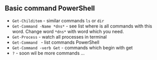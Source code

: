 ## Basic command PowerShell
* `Get-Childitem` - similar commands `ls` or `dir`
* `Get-Command -Name *dns*` - see list where is all commands with this word. Change word `*dns*` with word which you need.
* `Get-Process` - watch all processes in terminal
* `Get-Command ` - list commands PowerShell
* `Get-Command -verb Get` - commands which begin with get
* `?` - soon wil be more commands ...
